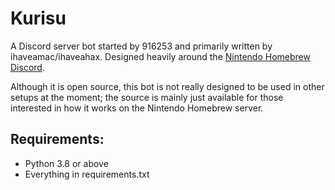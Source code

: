 # Kurisu
A Discord server bot started by 916253 and primarily written by ihaveamac/ihaveahax. Designed heavily around the [Nintendo Homebrew Discord](https://discord.gg/C29hYvh).

Although it is open source, this bot is not really designed to be used in other setups at the moment; the source is mainly just available for those interested in how it works on the Nintendo Homebrew server.

## Requirements:
* Python 3.8 or above
* Everything in requirements.txt

